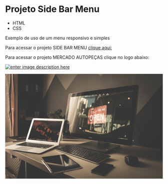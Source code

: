 
# Projeto Side Bar Menu

 - HTML
 - CSS

Exemplo de uso de um menu responsivo e simples 


Para acessar o projeto SIDE BAR MENU [clique aqui:](https://gianfava.github.io/sidebarmenu/)

Para acessar o projeto MERCADO AUTOPEÇAS  clique no logo abaixo:

[![enter image description here](https://pedrobassi23.github.io/MercadoBootstrap/Imagens/LOGO.png)](https://pedrobassi23.github.io/MercadoBootstrap/)

![enter image description here](https://github.com/gianfava/sidebarmenu/blob/main/bg.jpeg?raw=true)
